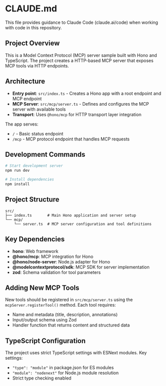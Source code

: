 # CLAUDE.md

This file provides guidance to Claude Code (claude.ai/code) when working with code in this repository.

## Project Overview

This is a Model Context Protocol (MCP) server sample built with Hono and TypeScript. The project creates a HTTP-based MCP server that exposes MCP tools via HTTP endpoints.

## Architecture

- **Entry point**: `src/index.ts` - Creates a Hono app with a root endpoint and MCP endpoint
- **MCP Server**: `src/mcp/server.ts` - Defines and configures the MCP server with available tools
- **Transport**: Uses `@hono/mcp` for HTTP transport layer integration

The app serves:
- `/` - Basic status endpoint
- `/mcp` - MCP protocol endpoint that handles MCP requests

## Development Commands

```bash
# Start development server
npm run dev

# Install dependencies
npm install
```

## Project Structure

```
src/
├── index.ts       # Main Hono application and server setup
└── mcp/
    └── server.ts  # MCP server configuration and tool definitions
```

## Key Dependencies

- **hono**: Web framework
- **@hono/mcp**: MCP integration for Hono
- **@hono/node-server**: Node.js adapter for Hono
- **@modelcontextprotocol/sdk**: MCP SDK for server implementation
- **zod**: Schema validation for tool parameters

## Adding New MCP Tools

New tools should be registered in `src/mcp/server.ts` using the `mcpServer.registerTool()` method. Each tool requires:
- Name and metadata (title, description, annotations)
- Input/output schema using Zod
- Handler function that returns content and structured data

## TypeScript Configuration

The project uses strict TypeScript settings with ESNext modules. Key settings:
- `"type": "module"` in package.json for ES modules
- `"module": "nodenext"` for Node.js module resolution
- Strict type checking enabled